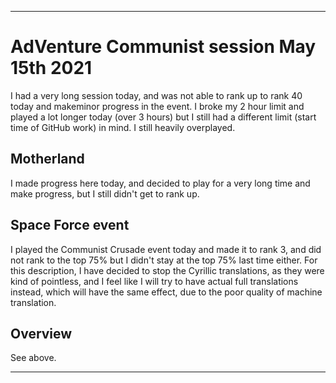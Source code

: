 
***

# AdVenture Communist session May 15th 2021

I had a very long session today, and was not able to rank up to rank 40 today and makeminor progress in the event. I broke my 2 hour limit and played a lot longer today (over 3 hours) but I still had a different limit (start time of GitHub work) in mind. I still heavily overplayed.

## Motherland

I made progress here today, and decided to play for a very long time and make progress, but I still didn't get to rank up.

## Space Force event

I played the Communist Crusade event today and made it to rank 3, and did not rank to the top 75% but I didn't stay at the top 75% last time either. For this description, I have decided to stop the Cyrillic translations, as they were kind of pointless, and I feel like I will try to have actual full translations instead, which will have the same effect, due to the poor quality of machine translation.

## Overview

See above.

***


